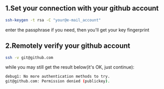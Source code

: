 ## 1.Set your connection with your github account
```bash
ssh-keygen -t rsa -C "your@e-mail_account"
```
enter the passphrase if you need, then you'll get your key fingerprint
## 2.Remotely verify your github account
```bash
ssh -v git@github.com
```
while you may still get the result below(it's OK, just continue):
```bash
debug1: No more authentication methods to try.
git@github.com: Permission denied (publickey).
```
